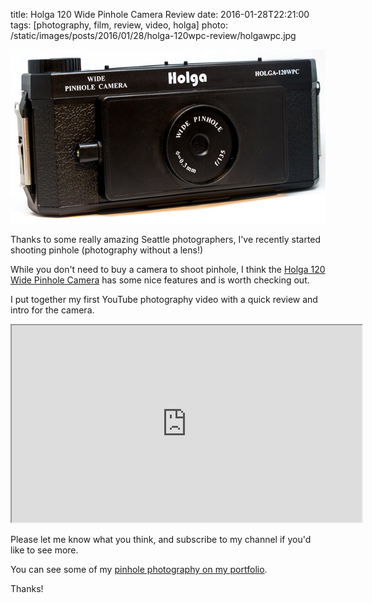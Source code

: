 title: Holga 120 Wide Pinhole Camera Review
date: 2016-01-28T22:21:00
tags: [photography, film, review, video, holga]
photo: /static/images/posts/2016/01/28/holga-120wpc-review/holgawpc.jpg

<img class="img-responsive" src="/static/images/posts/2016/01/28/holga-120wpc-review/holgawpc.jpg" />

Thanks to some really amazing Seattle photographers, I've recently started shooting pinhole (photography without a lens!)

While you don't need to buy a camera to shoot pinhole, I think the [Holga 120 Wide Pinhole Camera](http://shop.lomography.com/en/holga-120-wide-pinhole-camera) has some nice features and is worth checking out.

I put together my first YouTube photography video with a quick review and intro for the camera.

  <iframe width="560" height="315" src="https://www.youtube.com/embed/FvOAl1xJYm8" allowfullscreen></iframe>


Please let me know what you think, and subscribe to my channel if you'd like to see more.

You can see some of my [pinhole photography on my portfolio](http://photos.ogrodnek.com/p/pinhole/).

Thanks!


